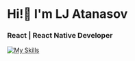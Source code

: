 # Hi!👋 I'm LJ Atanasov

### React | React Native Developer

[![My Skills](https://skillicons.dev/icons?i=react,androidstudio,css,html,js,nodejs,tailwind,supabase,figma,styledcomponents&perline=10)](https://skillicons.dev)
